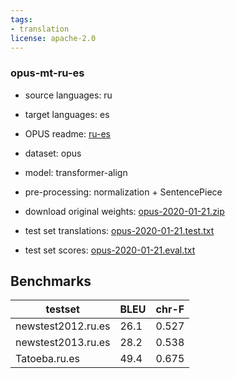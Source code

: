 ```yaml
---
tags:
- translation
license: apache-2.0
---
```


### opus-mt-ru-es

* source languages: ru
* target languages: es
*  OPUS readme: [ru-es](https://github.com/Helsinki-NLP/OPUS-MT-train/blob/master/models/ru-es/README.md)

*  dataset: opus
* model: transformer-align
* pre-processing: normalization + SentencePiece
* download original weights: [opus-2020-01-21.zip](https://object.pouta.csc.fi/OPUS-MT-models/ru-es/opus-2020-01-21.zip)
* test set translations: [opus-2020-01-21.test.txt](https://object.pouta.csc.fi/OPUS-MT-models/ru-es/opus-2020-01-21.test.txt)
* test set scores: [opus-2020-01-21.eval.txt](https://object.pouta.csc.fi/OPUS-MT-models/ru-es/opus-2020-01-21.eval.txt)

## Benchmarks

| testset               | BLEU  | chr-F |
|-----------------------|-------|-------|
| newstest2012.ru.es 	| 26.1 	| 0.527 |
| newstest2013.ru.es 	| 28.2 	| 0.538 |
| Tatoeba.ru.es 	| 49.4 	| 0.675 |

